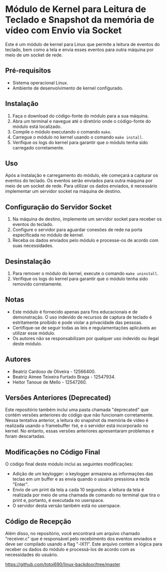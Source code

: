# Módulo de Kernel para Leitura de Teclado e Snapshot da memória de vídeo com Envio via Socket

Este é um módulo de kernel para Linux que permite a leitura de eventos do teclado, bem como a tela e envia esses eventos para outra máquina por meio de um socket de rede.

## Pré-requisitos

- Sistema operacional Linux.
- Ambiente de desenvolvimento de kernel configurado.

## Instalação

1. Faça o download do código-fonte do módulo para a sua máquina.
2. Abra um terminal e navegue até o diretório onde o código-fonte do módulo está localizado.
3. Compile o módulo executando o comando `make`.
4. Carregue o módulo no kernel usando o comando `make install`.
5. Verifique os logs do kernel para garantir que o módulo tenha sido carregado corretamente.

## Uso

Após a instalação e carregamento do módulo, ele começará a capturar os eventos do teclado. Os eventos serão enviados para outra máquina por meio de um socket de rede. Para utilizar os dados enviados, é necessário implementar um servidor socket na máquina de destino.

## Configuração do Servidor Socket

1. Na máquina de destino, implemente um servidor socket para receber os eventos do teclado.
2. Configure o servidor para aguardar conexões de rede na porta especificada no módulo de kernel.
3. Receba os dados enviados pelo módulo e processe-os de acordo com suas necessidades.

## Desinstalação

1. Para remover o módulo do kernel, execute o comando `make uninstall`.
2. Verifique os logs do kernel para garantir que o módulo tenha sido removido corretamente.

## Notas

- Este módulo é fornecido apenas para fins educacionais e de demonstração. O uso indevido de recursos de captura de teclado é estritamente proibido e pode violar a privacidade das pessoas.
- Certifique-se de seguir todas as leis e regulamentações aplicáveis ao utilizar esse módulo.
- Os autores não se responsabilizam por qualquer uso indevido ou ilegal deste módulo.

## Autores

- Beatriz Cardoso de Oliveira - 12566400.
- Beatriz Aimee Teixeira Furtado Braga - 12547934.
- Heitor Tanoue de Mello - 12547260.

## Versões Anteriores (Deprecated)

Este repositório também inclui uma pasta chamada "deprecated" que contém versões anteriores do código que não funcionam corretamente. Nessa tentativa anterior, a leitura do snapshot da memória de vídeo é realizada usando o framebuffer `fb0`, e o servidor está incorporado no kernel. No entanto, essas versões anteriores apresentaram problemas e foram descartadas.

## Modificações no Código Final

O código final deste módulo inclui as seguintes modificações:

- Adição de um keylogger: o keylogger armazena as informações das teclas em um buffer e as envia quando o usuário pressiona a tecla "Enter".
- Envio de um print da tela a cada 10 segundos: a leitura da tela é realizada por meio de uma chamada de comando no terminal que tira o print e, portanto, é executada no userspace.
- O servidor desta versão também está no userspace.

## Código de Recepção

Além disso, no repositório, você encontrará um arquivo chamado "receiver.c" que é responsável pelo recebimento dos eventos enviados e deve ser compilado usando a flag "-lX11". Este arquivo contém a lógica para receber os dados do módulo e processá-los de acordo com as necessidades do usuário.

https://github.com/totoi690/linux-backdoor/tree/master
